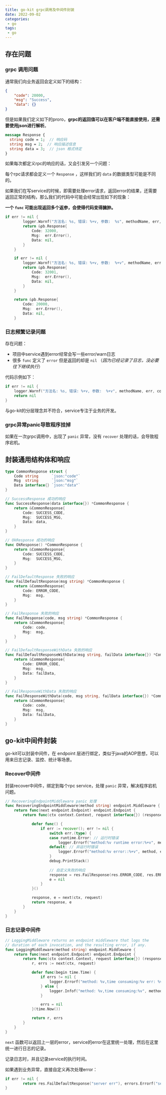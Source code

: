 ```yaml
---
title: go-kit grpc调用及中间件封装
date: 2022-09-02
categories:
 - go
tags:
 - go
---
```


## 存在问题

### grpc 调用问题

通常我们向业务返回会定义如下的结构：

```json
{
    "code": 20000,
    "msg": "Success",
    "data": {}
}
```

但是如果我们定义如下的proro，**grpc的返回值可以在客户端不能直接使用，还需要使用json进行解析**。

```protobuf
message Response {
  string code = 1;  // 响应码
  string msg = 2;  // 响应描述信息
  string data = 3;  // json 格式待定
}
```

如果每次都定义rpc的响应的话，又会引发另一个问题：

每个rpc请求都会定义一个 `Response` ，这样我们的 `data` 的数据类型可能是不同的。

如果我们在写service的时候，即需要处理error请求，返回error的结果，还需要返回正常的结构，那么我们的代码中可能会经常出现如下的现象：

**一个 `func` 可能出现返回多个返参，会使得代码变得臃肿。**

```go
if err != nil {
		logger.Warnf("方法名: %s, 错误: %+v, 参数:  %s", methodName, err, url)
		return &pb.Response{
			Code: 32000,
			Msg:  err.Error(),
			Data: nil,
		}
	}

	if err != nil {
		logger.Warnf("方法名: %s, 错误: %+v, 参数:  %+v", methodName, err, cond2)
		return &pb.Response{
			Code: 32001,
			Msg:  err.Error(),
			Data: nil,
		}
	}

	return &pb.Response{
		Code: 20000,
		Msg:  err.Error(),
		Data: nil,
	}
```

### 日志频繁记录问题

存在问题：

- 项目中service遇到error经常会写一些error/warn日志
- 很多 `func` 定义了 `error` 但是返回的却是 `nil` （*因为已经记录了日志，没必要往下继续执行*）

代码示例如下：

```go
if err != nil {
	logger.Warnf("方法名: %s, 错误: %+v, 参数:  %+v", methodName, err, cond2)
	return nil
}
```

与go-kit的分层理念并不符合，service专注于业务的开发。

### grpc异常panic导致程序挂掉

如果在一次grpc调用中，出现了 `panic` 异常，没有 `recover` 处理的话，会导致程序宕机。

## 封装通用结构体和响应

```go
type CommonResponse struct {
	Code string      `json:"code"`
	Msg  string      `json:"msg"`
	Data interface{} `json:"data"`
}

// SuccessResponse 成功的响应
func SuccessResponse(data interface{}) *CommonResponse {
	return &CommonResponse{
		Code: SUCCESS_CODE,
		Msg:  SUCCESS_MSG,
		Data: data,
	}
}

// OkResponse 成功的响应
func OkResponse() *CommonResponse {
	return &CommonResponse{
		Code: SUCCESS_CODE,
		Msg:  SUCCESS_MSG,
	}
}

// FailDefaultResponse 失败的响应
func FailDefaultResponse(msg string) *CommonResponse {
	return &CommonResponse{
		Code: ERROR_CODE,
		Msg:  msg,
	}
}

// FailResponse 失败的响应
func FailResponse(code, msg string) *CommonResponse {
	return &CommonResponse{
		Code: code,
		Msg:  msg,
	}
}

// FailDefaultResponseWithData 失败的响应
func FailDefaultResponseWithData(msg string, failData interface{}) *CommonResponse {
	return &CommonResponse{
		Code: ERROR_CODE,
		Msg:  msg,
		Data: failData,
	}
}

// FailResponseWithData 失败的响应
func FailResponseWithData(code, msg string, failData interface{}) *CommonResponse {
	return &CommonResponse{
		Code: code,
		Msg:  msg,
		Data: failData,
	}
}
```

## go-kit中间件封装

go-kit可以封装中间件，在 endpoint 层进行绑定，类似于java的AOP思想，可以用来日志记录、监控、统计等场景。

### Recover中间件

封装recover中间件，绑定到每个rpc service，处理 `panic` 异常，解决程序宕机问题。

```go
// RecoveringEndpointMiddleware panic 处理
func RecoveringEndpointMiddleware(method string) endpoint.Middleware {
	return func(next endpoint.Endpoint) endpoint.Endpoint {
		return func(ctx context.Context, request interface{}) (response interface{}, e error) {

			defer func() {
				if err := recover(); err != nil {
					switch err.(type) {
					case runtime.Error: // 运行时错误
						logger.Errorf("method:%v runtime error:%+v", method, err)
					default: // 非运行时错误
						logger.Errorf("method:%v error::%+v", method, err)
					}
					debug.PrintStack()
					
					// 自定义失败的响应
					response = res.FailResponse(res.ERROR_CODE, res.ERROR_MSG)
					e = nil
				}
			}()

			response, e = next(ctx, request)
			return response, e
		}
	}
}
```

### 日志记录中间件

```go
// LoggingMiddleware returns an endpoint middleware that logs the
// duration of each invocation, and the resulting error, if any.
func LoggingMiddleware(method string) endpoint.Middleware {
	return func(next endpoint.Endpoint) endpoint.Endpoint {
		return func(ctx context.Context, request interface{}) (response interface{}, err error) {
			r, errs := next(ctx, request)

			defer func(begin time.Time) {
				if errs != nil {
					logger.Errorf("method: %v,time consuming:%v err: %v", method, time.Since(begin), errs.Error())
				} else {
					logger.Infof("method: %v,time consuming:%v", method, time.Since(begin))
				}

				errs = nil
			}(time.Now())

			return r, errs
		}
	}
}
```

`next` 函数可以返回上一层的error，service的error在这里统一处理，然后在这里统一进行日志的记录。

记录日志时，并且记录service的执行时间。

如果遇到业务异常，直接自定义再次处理error：

```go
if err != nil {
		return res.FailDefaultResponse("server err"), errors.Errorf("server err err. param:%v", param)
}
```
